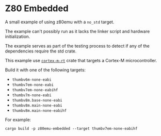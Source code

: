 Z80 Embedded
============

A small example of using z80emu with a `no_std` target.

The example can't possibly run as it lacks the linker script and hardware initialization.

The example serves as part of the testing process to detect if any of the dependencies require the std crate.

This example use [`cortex-m-rt`](https://crates.io/crates/cortex-m-rt) crate that targets a Cortex-M microcontroller.

Build it with one of the following targets:

* `thumbv6m-none-eabi`
* `thumbv7em-none-eabi`
* `thumbv7em-none-eabihf`
* `thumbv7m-none-eabi`
* `thumbv8m.base-none-eabi`
* `thumbv8m.main-none-eabi`
* `thumbv8m.main-none-eabihf`

For example:
```
cargo build -p z80emu-embedded --target thumbv7em-none-eabihf
```
